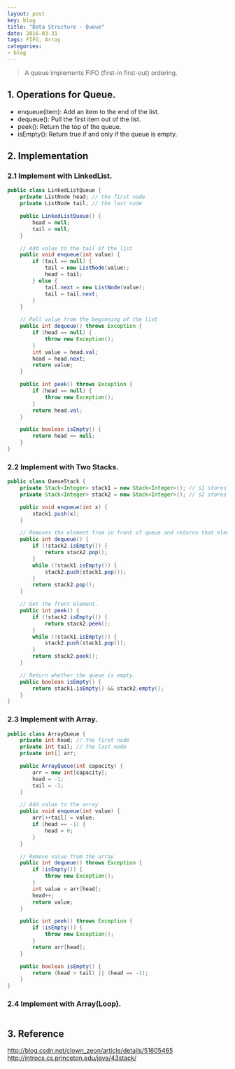 ```yaml
---
layout: post
key: blog
title: "Data Structure - Queue"
date: 2016-03-31
tags: FIFO, Array
categories:
- blog
---
```


> A queue implements FIFO (first-in first-out) ordering.

## 1. Operations for Queue.
* enqueue(item): Add an item to the end of the list.
* dequeue(): Pull the first item out of the list.
* peek(): Return the top of the queue.
* isEmpty(): Return true if and only if the queue is empty.

## 2. Implementation
### 2.1 Implement with LinkedList.
```java
public class LinkedListQueue {
    private ListNode head; // the first node
    private ListNode tail; // the last node

    public LinkedListQueue() {
        head = null;
        tail = null;
    }

    // Add value to the tail of the list
    public void enqueue(int value) {
        if (tail == null) {
            tail = new ListNode(value);
            head = tail;
        } else {
            tail.next = new ListNode(value);
            tail = tail.next;
        }
    }

    // Poll value from the beginning of the list
    public int dequeue() throws Exception {
        if (head == null) {
            throw new Exception();
        }
        int value = head.val;
        head = head.next;
        return value;
    }

    public int peek() throws Exception {
        if (head == null) {
            throw new Exception();
        }
        return head.val;
    }

    public boolean isEmpty() {
        return head == null;
    }
}
```

### 2.2 Implement with Two Stacks.
```java
public class QueueStack {
    private Stack<Integer> stack1 = new Stack<Integer>(); // s1 stores new elements
    private Stack<Integer> stack2 = new Stack<Integer>(); // s2 stores old elements

    public void enqueue(int x) {
        stack1.push(x);
    }

    // Removes the element from in front of queue and returns that element.
    public int dequeue() {
        if (!stack2.isEmpty()) {
            return stack2.pop();
        }
        while (!stack1.isEmpty()) {
            stack2.push(stack1.pop());
        }
        return stack2.pop();
    }

    // Get the front element.
    public int peek() {
        if (!stack2.isEmpty()) {
            return stack2.peek();
        }
        while (!stack1.isEmpty()) {
            stack2.push(stack1.pop());
        }
        return stack2.peek();
    }

    // Return whether the queue is empty.
    public boolean isEmpty() {
        return stack1.isEmpty() && stack2.empty();
    }
}
```

### 2.3 Implement with Array.
```java
public class ArrayQueue {
    private int head; // the first node
    private int tail; // the last node
    private int[] arr;

    public ArrayQueue(int capacity) {
        arr = new int[capacity];
        head = -1;
        tail = -1;
    }

    // Add value to the array
    public void enqueue(int value) {
        arr[++tail] = value;
        if (head == -1) {
            head = 0;
        }
    }

    // Remove value from the array
    public int dequeue() throws Exception {
        if (isEmpty()) {
            throw new Exception();
        }
        int value = arr[head];
        head++;
        return value;
    }

    public int peek() throws Exception {
        if (isEmpty()) {
            throw new Exception();
        }
        return arr[head];
    }

    public boolean isEmpty() {
        return (head > tail) || (head == -1);
    }
}
```

### 2.4 Implement with Array(Loop).
```java
```

## 3. Reference
http://blog.csdn.net/clown_zeon/article/details/51605465
http://introcs.cs.princeton.edu/java/43stack/
